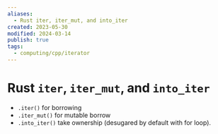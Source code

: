 ```yaml
---
aliases:
  - Rust iter, iter_mut, and into_iter
created: 2023-05-30
modified: 2024-03-14
publish: true
tags:
  - computing/cpp/iterator
---
```

# Rust `iter`, `iter_mut`, and `into_iter`

- `.iter()` for borrowing
- `.iter_mut()` for mutable borrow
- `.into_iter()` take ownership (desugared by default with for loop).